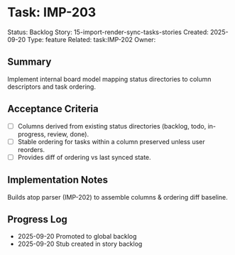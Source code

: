 # Task: IMP-203
Status: Backlog
Story: 15-import-render-sync-tasks-stories
Created: 2025-09-20
Type: feature
Related: task:IMP-202
Owner:

## Summary
Implement internal board model mapping status directories to column descriptors and task ordering.

## Acceptance Criteria
- [ ] Columns derived from existing status directories (backlog, todo, in-progress, review, done).
- [ ] Stable ordering for tasks within a column preserved unless user reorders.
- [ ] Provides diff of ordering vs last synced state.

## Implementation Notes
Builds atop parser (IMP-202) to assemble columns & ordering diff baseline.

## Progress Log
- 2025-09-20 Promoted to global backlog
- 2025-09-20 Stub created in story backlog

